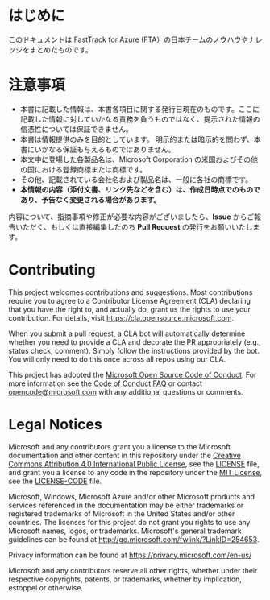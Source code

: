 # はじめに
このドキュメントは FastTrack for Azure (FTA）の日本チームのノウハウやナレッジをまとめたものです。

# 注意事項
* 本書に記載した情報は、本書各項目に関する発行日現在のものです。ここに記載した情報に対していかなる責務を負うものではなく、提示された情報の信憑性については保証できません。
* 本書は情報提供のみを目的としています。 明示的または暗示的を問わず、本書にいかなる保証も与えるものではありません。
* 本文中に登場した各製品名は、Microsoft Corporation の米国およびその他の国における登録商標または商標です。
* その他、記載されている会社名および製品名は、一般に各社の商標です。
* __本情報の内容（添付文書、リンク先などを含む）は、作成日時点でのものであり、予告なく変更される場合があります。__

内容について、指摘事項や修正が必要な内容がございましたら、__Issue__ からご報告いただく、もしくは直接編集したのち __Pull Request__ の発行をお願いいたします。

# Contributing

This project welcomes contributions and suggestions.  Most contributions require you to agree to a
Contributor License Agreement (CLA) declaring that you have the right to, and actually do, grant us
the rights to use your contribution. For details, visit https://cla.opensource.microsoft.com.

When you submit a pull request, a CLA bot will automatically determine whether you need to provide
a CLA and decorate the PR appropriately (e.g., status check, comment). Simply follow the instructions
provided by the bot. You will only need to do this once across all repos using our CLA.

This project has adopted the [Microsoft Open Source Code of Conduct](https://opensource.microsoft.com/codeofconduct/).
For more information see the [Code of Conduct FAQ](https://opensource.microsoft.com/codeofconduct/faq/) or
contact [opencode@microsoft.com](mailto:opencode@microsoft.com) with any additional questions or comments.

# Legal Notices

Microsoft and any contributors grant you a license to the Microsoft documentation and other content
in this repository under the [Creative Commons Attribution 4.0 International Public License](https://creativecommons.org/licenses/by/4.0/legalcode),
see the [LICENSE](LICENSE) file, and grant you a license to any code in the repository under the [MIT License](https://opensource.org/licenses/MIT), see the
[LICENSE-CODE](LICENSE-CODE) file.

Microsoft, Windows, Microsoft Azure and/or other Microsoft products and services referenced in the documentation
may be either trademarks or registered trademarks of Microsoft in the United States and/or other countries.
The licenses for this project do not grant you rights to use any Microsoft names, logos, or trademarks.
Microsoft's general trademark guidelines can be found at http://go.microsoft.com/fwlink/?LinkID=254653.

Privacy information can be found at https://privacy.microsoft.com/en-us/

Microsoft and any contributors reserve all other rights, whether under their respective copyrights, patents,
or trademarks, whether by implication, estoppel or otherwise.
